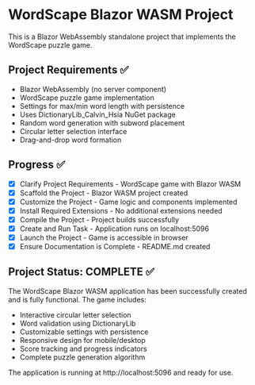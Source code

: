 # WordScape Blazor WASM Project

This is a Blazor WebAssembly standalone project that implements the WordScape puzzle game.

## Project Requirements ✅
- Blazor WebAssembly (no server component)
- WordScape puzzle game implementation
- Settings for max/min word length with persistence
- Uses DictionaryLib_Calvin_Hsia NuGet package
- Random word generation with subword placement
- Circular letter selection interface
- Drag-and-drop word formation

## Progress ✅
- [x] Clarify Project Requirements - WordScape game with Blazor WASM
- [x] Scaffold the Project - Blazor WASM project created
- [x] Customize the Project - Game logic and components implemented
- [x] Install Required Extensions - No additional extensions needed
- [x] Compile the Project - Project builds successfully
- [x] Create and Run Task - Application runs on localhost:5096
- [x] Launch the Project - Game is accessible in browser
- [x] Ensure Documentation is Complete - README.md created

## Project Status: COMPLETE ✅

The WordScape Blazor WASM application has been successfully created and is fully functional. The game includes:

- Interactive circular letter selection
- Word validation using DictionaryLib
- Customizable settings with persistence
- Responsive design for mobile/desktop
- Score tracking and progress indicators
- Complete puzzle generation algorithm

The application is running at http://localhost:5096 and ready for use.
